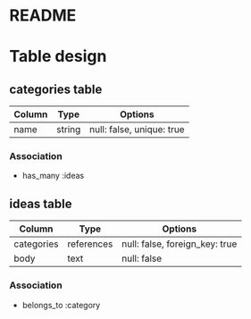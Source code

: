 # README

# Table design
## categories table

| Column | Type       | Options                        |
| ------ | ---------- | ------------------------------ |
| name   | string     | null: false, unique: true      |

### Association
- has_many :ideas


## ideas table

| Column     | Type       | Options                        |
| ---------- | ---------- | ------------------------------ |
| categories | references | null: false, foreign_key: true |
| body       | text       | null: false                    |

### Association
- belongs_to :category
